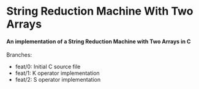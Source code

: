 # String Reduction Machine With Two Arrays
#### An implementation of a String Reduction Machine with Two Arrays in C

Branches:
* feat/0: Initial C source file
* feat/1: K operator implementation
* feat/2: S operator implementation
